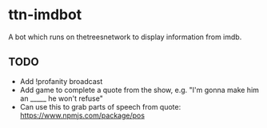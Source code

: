 # ttn-imdbot
A bot which runs on thetreesnetwork to display information from imdb.

## TODO
* Add !profanity broadcast
* Add game to complete a quote from the show, e.g. "I'm gonna make him an _____ he won't refuse"
 * Can use this to grab parts of speech from quote: https://www.npmjs.com/package/pos

